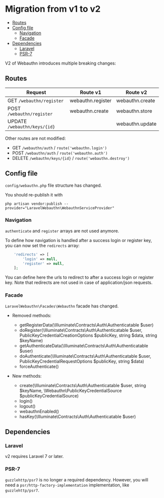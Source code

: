 # Migration from v1 to v2  <!-- omit in toc -->

- [Routes](#routes)
- [Config file](#config-file)
  - [Navigation](#navigation)
  - [Facade](#facade)
- [Dependencies](#dependencies)
  - [Laravel](#laravel)
  - [PSR-7](#psr-7)

V2 of Webauthn introduces multiple breaking changes:


## Routes

| Request                      | Route v1          | Route v2        |
|------------------------------|-------------------|-----------------|
| GET `/webauthn/register`     | webauthn.register | webauthn.create |
| POST `/webauthn/register`    | webauthn.create   | webauthn.store  |
| UPDATE `/webauthn/keys/{id}` |                   | webauthn.update |

Other routes are not modified:
- GET `/webauthn/auth` / `route('webauthn.login')`
- POST `/webauthn/auth` / `route('webauthn.auth')`
- DELETE `/webauthn/keys/{id}` / `route('webauthn.destroy')`


## Config file

`config/webauthn.php` file structure has changed.

You should re-publish it with
```console
php artisan vendor:publish --provider="LaravelWebauthn\WebauthnServiceProvider"
```

### Navigation

`authenticate` and `register` arrays are not used anymore.

To define how navigation is handled after a success login or register key, you can now set the `redirects` array:

```php
    'redirects' => [
        'login' => null,
        'register' => null,
    ];
```

You can define here the urls to redirect to after a success login or register key.
Note that redirects are not used in case of application/json requests.


### Facade

`LaravelWebauthn\Facades\Webauthn` facade has changed.

* Removed methods:
    - getRegisterData(\Illuminate\Contracts\Auth\Authenticatable $user)
    - doRegister(\Illuminate\Contracts\Auth\Authenticatable $user, PublicKeyCredentialCreationOptions $publicKey, string $data, string $keyName)
    - getAuthenticateData(\Illuminate\Contracts\Auth\Authenticatable $user)
    - doAuthenticate(\Illuminate\Contracts\Auth\Authenticatable $user, PublicKeyCredentialRequestOptions $publicKey, string $data)
    - forceAuthenticate()

* New methods:
    - create(\Illuminate\Contracts\Auth\Authenticatable $user, string $keyName, \Webauthn\PublicKeyCredentialSource $publicKeyCredentialSource)
    - login()
    - logout()
    - webauthnEnabled()
    - hasKey(\Illuminate\Contracts\Auth\Authenticatable $user)


## Dependencies

### Laravel

v2 requires Laravel 7 or later.

### PSR-7

`guzzlehttp/psr7` is no longer a required dependency.
However, you will need a `psr/http-factory-implementation` implementation, like `guzzlehttp/psr7`.

